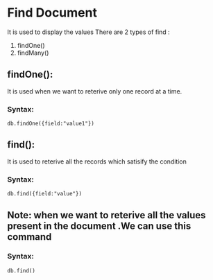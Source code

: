 # Find Document 
It is used to display the values
There are 2 types of find :
1) findOne()
2) findMany()

##   findOne(): 
It is used when we want to reterive only one record at a time.

 ### Syntax:
 ```
db.findOne({field:"value1"})
```
## find():
It is used to reterive all the records which satisify the condition
###  Syntax:
 ```
db.find({field:"value"})
```
## Note: when we want to reterive all the values present in the document .We can use this command

###  Syntax:
```
db.find()
```
